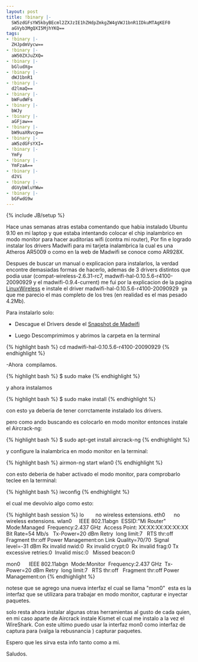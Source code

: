 ```yaml
---
layout: post
title: !binary |-
  SW5zdGFsYW5kbyBEcml2ZXJzIE1hZHdpZmkgZW4gVWJ1bnR1IDkuMTAgKEF0
  aGVyb3MgQXI5MjhYKQ==
tags:
- !binary |-
  ZHJpdmVycw==
- !binary |-
  aW50ZXJuZXQ=
- !binary |-
  bGludXg=
- !binary |-
  dWJ1bnR1
- !binary |-
  d2lmaQ==
- !binary |-
  bWFudWFs
- !binary |-
  bWJy
- !binary |-
  aGFjaw==
- !binary |-
  bW9uaXRvcg==
- !binary |-
  aW5zdGFsYXI=
- !binary |-
  YmFy
- !binary |-
  YmFzaA==
- !binary |-
  d2Vi
- !binary |-
  dGVybWluYWw=
- !binary |-
  bGFwdG9w
---
```

{% include JB/setup %}

Hace unas semanas atras estaba comentando que habia instalado Ubuntu 9.10 en mi laptop y que estaba intentando colocar el chip inalambrico en modo monitor para hacer auditorias wifi (contra mi router), Por fin e logrado instalar los drivers Madwifi para mi tarjeta inalambrica la cual es una Atheros AR5009 o como en la web de Madwifi se conoce como AR928X.

Despues de buscar un manual o explicacion para instalarlos, la verdad encontre demasiadas formas de hacerlo, ademas de 3 drivers distintos que podia usar (compat-wireless-2.6.31-rc7, madwifi-hal-0.10.5.6-r4100-20090929 y el madwifi-0.9.4-current) me fui por la explicacion de la pagina <a title="Drivers para Ath9k" href="http://linuxwireless.org/en/users/Drivers/ath9k" target="_blank">LinuxWireless</a> e instale el driver madwifi-hal-0.10.5.6-r4100-20090929  ya que me parecio el mas completo de los tres (en realidad es el mas pesado 4.2Mb).

Para instalarlo solo:

- Descague el Drivers desde el <a href="http://snapshots.madwifi-project.org/" target="_blank">Snapshot de Madwifi</a>

- Luego Descomprimimos y abrimos la carpeta en la terminal

{% highlight bash %}
cd madwifi-hal-0.10.5.6-r4100-20090929
{% endhighlight %}

-Ahora  compilamos.

{% highlight bash %}
$ sudo make
{% endhighlight %}

y ahora instalamos

{% highlight bash %}
$ sudo make install
{% endhighlight %}

con esto ya deberia de tener corrctamente instalado los drivers.

pero como ando buscando es colocarlo en modo monitor entonces instale el Aircrack-ng:

{% highlight bash %}
$ sudo apt-get install aircrack-ng
{% endhighlight %}

y configure la inalambrica en modo monitor en la terminal:

{% highlight bash %}
airmon-ng start wlan0
{% endhighlight %}

con esto deberia de haber activado el modo monitor, para comprobarlo teclee en la terminal:

{% highlight bash %}
iwconfig
{% endhighlight %}

el cual me devolvio algo como esto:

{% highlight bash session %}
lo        no wireless extensions.
eth0      no wireless extensions.
wlan0     IEEE 802.11abgn  ESSID:&quot;Mi Router&quot;
 Mode:Managed  Frequency:2.437 GHz  Access Point: XX:XX:XX:XX:XX:XX
 Bit Rate=54 Mb/s   Tx-Power=20 dBm
 Retry  long limit:7   RTS thr:off   Fragment thr:off
 Power Management:on
 Link Quality=70/70  Signal level=-31 dBm
 Rx invalid nwid:0  Rx invalid crypt:0  Rx invalid frag:0
 Tx excessive retries:0  Invalid misc:0   Missed beacon:0

mon0      IEEE 802.11abgn  Mode:Monitor  Frequency:2.437 GHz  Tx-Power=20 dBm
 Retry  long limit:7   RTS thr:off   Fragment thr:off
 Power Management:on
{% endhighlight %}

notese que se agrego una nueva interfaz el cual se llama "mon0"  esta es la interfaz que se utilizara para trabajar en modo monitor, capturar e inyectar paquetes.

solo resta ahora instalar algunas otras herramientas al gusto de cada quien, en mi caso aparte de Aircrack instale Kismet el cual me instalo a la vez el WireShark. Con este ultimo puedo usar la interfaz mon0 como interfaz de captura para (valga la rebusnancia ) capturar paquetes.

Espero que les sirva esta info tanto como a mi.

Saludos.
